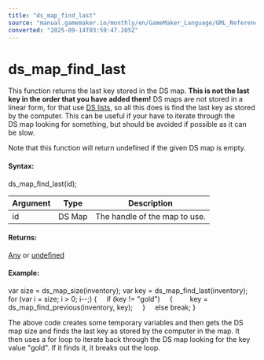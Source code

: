 ```yaml
---
title: "ds_map_find_last"
source: "manual.gamemaker.io/monthly/en/GameMaker_Language/GML_Reference/Data_Structures/DS_Maps/ds_map_find_last.htm"
converted: "2025-09-14T03:59:47.205Z"
---
```


# ds\_map\_find\_last

This function returns the last key stored in the DS map. **This is not the last key in the order that you have added them!** DS maps are not stored in a linear form, for that use [DS lists](../DS_Lists/DS_Lists.md), so all this does is find the last key as stored by the computer. This can be useful if your have to iterate through the DS map looking for something, but should be avoided if possible as it can be slow.

Note that this function will return undefined if the given DS map is empty.

#### Syntax:

ds\_map\_find\_last(id);

| Argument | Type | Description |
| --- | --- | --- |
| id | DS Map | The handle of the map to use. |

#### Returns:

[Any](../../../../../../../GameMaker_Language/GML_Overview/Data_Types.md) or [undefined](../../../../../../../GameMaker_Language/GML_Overview/Data_Types.md)

#### Example:

var size = ds\_map\_size(inventory);
var key = ds\_map\_find\_last(inventory);
for (var i = size; i > 0; i--;)
{
    if (key != "gold")
    {
        key = ds\_map\_find\_previous(inventory, key);
    }
    else break;
}

The above code creates some temporary variables and then gets the DS map size and finds the last key as stored by the computer in the map. It then uses a for loop to iterate back through the DS map looking for the key value "gold". If it finds it, it breaks out the loop.